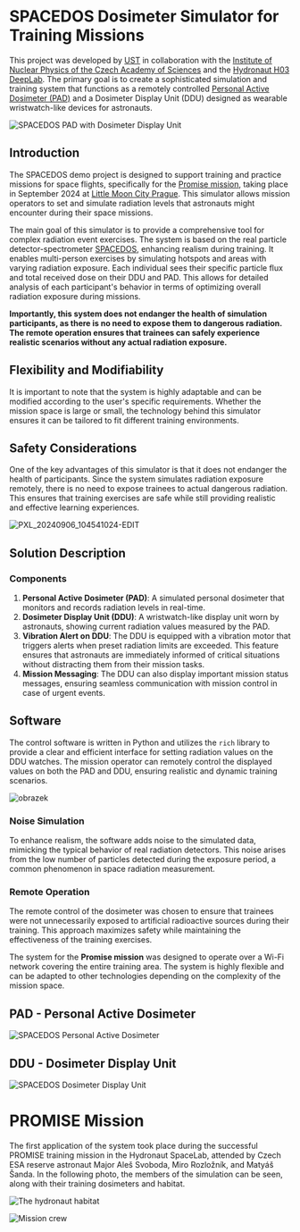 # SPACEDOS Dosimeter Simulator for Training Missions

This project was developed by [UST](https://www.ust.cz/) in collaboration with the [Institute of Nuclear Physics of the Czech Academy of Sciences](https://ujf.cas.cz) and the [Hydronaut H03 DeepLab](https://hydronaut.eu/). The primary goal is to create a sophisticated simulation and training system that functions as a remotely controlled [Personal Active Dosimeter (PAD)](https://en.wikipedia.org/wiki/Electronic_personal_dosimeter) and a Dosimeter Display Unit (DDU) designed as wearable wristwatch-like devices for astronauts.

![SPACEDOS PAD with Dosimeter Display Unit](https://github.com/user-attachments/assets/acbfe5dc-d8ca-4c22-b7dc-aa1cb41bda3a)

## Introduction

The SPACEDOS demo project is designed to support training and practice missions for space flights, specifically for the [Promise mission](https://www.vesmirprolidstvo.cz/cs/aktuality/PROMISE/), taking place in September 2024 at [Little Moon City Prague](https://www.littlemooncity.eu/). This simulator allows mission operators to set and simulate radiation levels that astronauts might encounter during their space missions.

The main goal of this simulator is to provide a comprehensive tool for complex radiation event exercises. The system is based on the real particle detector-spectrometer [SPACEDOS](https://github.com/UniversalScientificTechnologies/SPACEDOS02), enhancing realism during training. It enables multi-person exercises by simulating hotspots and areas with varying radiation exposure. Each individual sees their specific particle flux and total received dose on their DDU and PAD. This allows for detailed analysis of each participant's behavior in terms of optimizing overall radiation exposure during missions.

**Importantly, this system does not endanger the health of simulation participants, as there is no need to expose them to dangerous radiation. The remote operation ensures that trainees can safely experience realistic scenarios without any actual radiation exposure.**

## Flexibility and Modifiability

It is important to note that the system is highly adaptable and can be modified according to the user's specific requirements. Whether the mission space is large or small, the technology behind this simulator ensures it can be tailored to fit different training environments.

## Safety Considerations

One of the key advantages of this simulator is that it does not endanger the health of participants. Since the system simulates radiation exposure remotely, there is no need to expose trainees to actual dangerous radiation. This ensures that training exercises are safe while still providing realistic and effective learning experiences.

![PXL_20240906_104541024-EDIT](https://github.com/user-attachments/assets/503f4cfc-e8f6-4ec3-b39a-3f0ce3d34f56)


## Solution Description

### Components

1. **Personal Active Dosimeter (PAD)**: A simulated personal dosimeter that monitors and records radiation levels in real-time.
2. **Dosimeter Display Unit (DDU)**: A wristwatch-like display unit worn by astronauts, showing current radiation values measured by the PAD.
3. **Vibration Alert on DDU**: The DDU is equipped with a vibration motor that triggers alerts when preset radiation limits are exceeded. This feature ensures that astronauts are immediately informed of critical situations without distracting them from their mission tasks.
4. **Mission Messaging**: The DDU can also display important mission status messages, ensuring seamless communication with mission control in case of urgent events.

## Software

The control software is written in Python and utilizes the `rich` library to provide a clear and efficient interface for setting radiation values on the DDU watches. The mission operator can remotely control the displayed values on both the PAD and DDU, ensuring realistic and dynamic training scenarios.

![obrazek](https://github.com/user-attachments/assets/b746ed27-2748-4429-8d20-bde783a12b54)

### Noise Simulation

To enhance realism, the software adds noise to the simulated data, mimicking the typical behavior of real radiation detectors. This noise arises from the low number of particles detected during the exposure period, a common phenomenon in space radiation measurement.

### Remote Operation

The remote control of the dosimeter was chosen to ensure that trainees were not unnecessarily exposed to artificial radioactive sources during their training. This approach maximizes safety while maintaining the effectiveness of the training exercises.

The system for the **Promise mission** was designed to operate over a Wi-Fi network covering the entire training area. The system is highly flexible and can be adapted to other technologies depending on the complexity of the mission space.


## PAD - Personal Active Dosimeter 

![SPACEDOS Personal Active Dosimeter](https://github.com/user-attachments/assets/1ad55b66-e335-4a74-a256-f7421073e868)

## DDU - Dosimeter Display Unit

![SPACEDOS Dosimeter Display Unit](https://github.com/user-attachments/assets/b3888b79-f818-4eb6-a282-9b013ce5907d)



# PROMISE Mission

The first application of the system took place during the successful PROMISE training mission in the Hydronaut SpaceLab, attended by Czech ESA reserve astronaut Major Aleš Svoboda, Miro Rozložník, and Matyáš Šanda. In the following photo, the members of the simulation can be seen, along with their training dosimeters and habitat.

![The hydronaut habitat](https://github.com/user-attachments/assets/1b40ea9f-2b88-410b-9eb6-cb28a5ac173e)

![Mission crew](https://github.com/user-attachments/assets/577bf104-f723-4bd3-977e-e23b2fbb7165)
